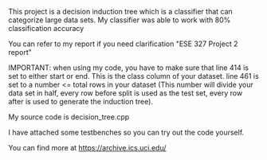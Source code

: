 This project is a decision induction tree which is a classifier that can categorize large data sets. My classifier was able to work with 80% classification accuracy

You can refer to my report if you need clarification "ESE 327 Project 2 report"

IMPORTANT: when using my code, you have to make sure that 
line 414 is set to either start or end. This is the class column of your dataset. 
line 461 is set to a number <= total rows in your dataset (This number
will divide your data set in half, every row before split is used as the test set, 
every row after is used to generate the induction tree). 

My source code is decision_tree.cpp

I have attached some testbenches so you can try out the code yourself. 

You can find more at https://archive.ics.uci.edu/ 
